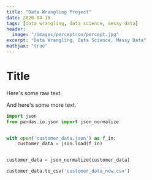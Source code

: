 ```yaml
---
title: "Data Wrangling Project"
date: 2020-04-10
tags: [data wrangling, data science, messy data]
header:
  image: "/images/perceptron/percept.jpg"
excerpt: "Data Wrangling, Data Science, Messy Data"
mathjax: "true"
---
```


# Title

Here's some raw text.

And here's some more text.


```python
import json 
from pandas.io.json import json_normalize


with open('customer_data.json') as f_in:
    customer_data = json.load(f_in)


customer_data = json_normalize(customer_data)

customer_data.to_csv('customer_data_new.csv')

```
